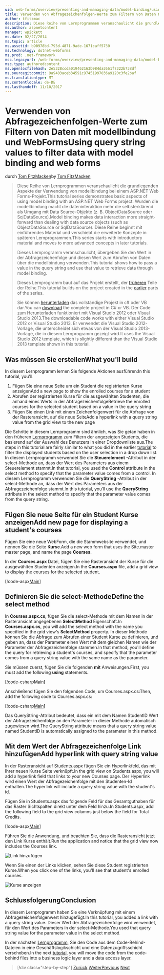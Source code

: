 ```yaml
---
uid: web-forms/overview/presenting-and-managing-data/model-binding/using-query-string-values-to-retrieve-data
title: Verwenden von Abfragezeichenfolgen-Werte zum Filtern von Daten mit modellbindung und web Forms | Microsoft Docs
author: tfitzmac
description: Diese Reihe von Lernprogrammen veranschaulicht die grundlegenden Aspekte der Verwendung von modellbindung bei einem ASP.NET Web Forms-Projekt. Wurden die modellbindung macht die dateninteraktion Weitere gerade-...
ms.author: aspnetcontent
manager: wpickett
ms.date: 02/27/2014
ms.topic: article
ms.assetid: b90978bd-795d-4871-9ade-1671caff5730
ms.technology: dotnet-webforms
ms.prod: .net-framework
msc.legacyurl: /web-forms/overview/presenting-and-managing-data/model-binding/using-query-string-values-to-retrieve-data
msc.type: authoredcontent
ms.openlocfilehash: 2e5328ccda019462163b984da3661f7322b738df
ms.sourcegitcommit: 9a9483aceb34591c97451997036a9120c3fe2baf
ms.translationtype: MT
ms.contentlocale: de-DE
ms.lasthandoff: 11/10/2017
---
```

<a name="using-query-string-values-to-filter-data-with-model-binding-and-web-forms"></a><span data-ttu-id="676a5-104">Verwenden von Abfragezeichenfolgen-Werte zum Filtern von Daten mit modellbindung und WebForms</span><span class="sxs-lookup"><span data-stu-id="676a5-104">Using query string values to filter data with model binding and web forms</span></span>
====================
<span data-ttu-id="676a5-105">durch [Tom FitzMacken](https://github.com/tfitzmac)</span><span class="sxs-lookup"><span data-stu-id="676a5-105">by [Tom FitzMacken](https://github.com/tfitzmac)</span></span>

> <span data-ttu-id="676a5-106">Diese Reihe von Lernprogrammen veranschaulicht die grundlegenden Aspekte der Verwendung von modellbindung bei einem ASP.NET Web Forms-Projekt.</span><span class="sxs-lookup"><span data-stu-id="676a5-106">This tutorial series demonstrates basic aspects of using model binding with an ASP.NET Web Forms project.</span></span> <span data-ttu-id="676a5-107">Wurden die modellbindung macht die dateninteraktion mehr die selbsterklärend als Umgang mit Data Source-Objekte (z. B. ObjectDataSource oder SqlDataSource).</span><span class="sxs-lookup"><span data-stu-id="676a5-107">Model binding makes data interaction more straight-forward than dealing with data source objects (such as ObjectDataSource or SqlDataSource).</span></span> <span data-ttu-id="676a5-108">Diese Reihe beginnt mit einführendes Material und verschiebt die erweiterte Konzepte in späteren Lernprogrammen.</span><span class="sxs-lookup"><span data-stu-id="676a5-108">This series starts with introductory material and moves to more advanced concepts in later tutorials.</span></span>
> 
> <span data-ttu-id="676a5-109">Dieses Lernprogramm veranschaulicht, übergeben Sie den Wert in der Abfragezeichenfolge und diesen Wert zum Abrufen von Daten über die modellbindung verwenden.</span><span class="sxs-lookup"><span data-stu-id="676a5-109">This tutorial shows how to pass a value in the query string and use that value to retrieve data through model binding.</span></span>
> 
> <span data-ttu-id="676a5-110">Dieses Lernprogramm baut auf das Projekt erstellt, der [früheren](retrieving-data.md) Teile der Reihe.</span><span class="sxs-lookup"><span data-stu-id="676a5-110">This tutorial builds on the project created in the [earlier](retrieving-data.md) parts of the series.</span></span>
> 
> <span data-ttu-id="676a5-111">Sie können [herunterladen](https://go.microsoft.com/fwlink/?LinkId=286116) das vollständige Projekt in c# oder VB dar.</span><span class="sxs-lookup"><span data-stu-id="676a5-111">You can [download](https://go.microsoft.com/fwlink/?LinkId=286116) the complete project in C# or VB.</span></span> <span data-ttu-id="676a5-112">Der Code zum Herunterladen funktioniert mit Visual Studio 2012 oder Visual Studio 2013.</span><span class="sxs-lookup"><span data-stu-id="676a5-112">The downloadable code works with either Visual Studio 2012 or Visual Studio 2013.</span></span> <span data-ttu-id="676a5-113">Er verwendet die Visual Studio 2012-Vorlage, die unterscheidet sich etwas von der Visual Studio 2013-Vorlage, die in diesem Lernprogramm gezeigt wird.</span><span class="sxs-lookup"><span data-stu-id="676a5-113">It uses the Visual Studio 2012 template, which is slightly different than the Visual Studio 2013 template shown in this tutorial.</span></span>


## <a name="what-youll-build"></a><span data-ttu-id="676a5-114">Was müssen Sie erstellen</span><span class="sxs-lookup"><span data-stu-id="676a5-114">What you'll build</span></span>

<span data-ttu-id="676a5-115">In diesem Lernprogramm lernen Sie folgende Aktionen ausführen:</span><span class="sxs-lookup"><span data-stu-id="676a5-115">In this tutorial, you'll:</span></span>

1. <span data-ttu-id="676a5-116">Fügen Sie eine neue Seite um ein Student die registrierten Kurse anzeigen</span><span class="sxs-lookup"><span data-stu-id="676a5-116">Add a new page to show the enrolled courses for a student</span></span>
2. <span data-ttu-id="676a5-117">Abrufen der registrierten Kurse für die ausgewählten Studenten, die anhand eines Werts in der Abfragezeichenfolge</span><span class="sxs-lookup"><span data-stu-id="676a5-117">Retrieve the enrolled courses for the selected student based on a value in the query string</span></span>
3. <span data-ttu-id="676a5-118">Fügen Sie einen Link mit einem Zeichenfolgenwert für die Abfrage von der Rasteransicht, auf die neue Seite</span><span class="sxs-lookup"><span data-stu-id="676a5-118">Add a hyperlink with a query string value from the grid view to the new page</span></span>

<span data-ttu-id="676a5-119">Die Schritte in diesem Lernprogramm sind ähnlich, was Sie getan haben in den früheren [Lernprogramm](sorting-paging-and-filtering-data.md) zum Filtern der angezeigten Students, die basierend auf der Auswahl des Benutzers in einer Dropdownliste aus.</span><span class="sxs-lookup"><span data-stu-id="676a5-119">The steps in this tutorial are fairly similar to what you did in the earlier [tutorial](sorting-paging-and-filtering-data.md) to filter the displayed students based on the user selection in a drop down list.</span></span> <span data-ttu-id="676a5-120">In diesem Lernprogramm verwendet Sie die **Steuerelement** -Attribut in der select-Methode an, dass der Wert des Parameters aus einem Steuerelement stammt.</span><span class="sxs-lookup"><span data-stu-id="676a5-120">In that tutorial, you used the **Control** attribute in the select method to specify that the parameter value comes from a control.</span></span> <span data-ttu-id="676a5-121">In diesem Lernprogramm verwenden Sie die **QueryString** -Attribut in der select-Methode an, dass der Wert des Parameters aus der Abfragezeichenfolge stammt.</span><span class="sxs-lookup"><span data-stu-id="676a5-121">In this tutorial, you'll use the **QueryString** attribute in the select method to specify that the parameter value comes from the query string.</span></span>

## <a name="add-new-page-for-displaying-a-students-courses"></a><span data-ttu-id="676a5-122">Fügen Sie neue Seite für ein Student Kurse anzeigen</span><span class="sxs-lookup"><span data-stu-id="676a5-122">Add new page for displaying a student's courses</span></span>

<span data-ttu-id="676a5-123">Fügen Sie eine neue WebForm, die die Stammwebsite verwendet, und nennen Sie die Seite **Kurse**.</span><span class="sxs-lookup"><span data-stu-id="676a5-123">Add a new web form that uses the Site.master master page, and name the page **Courses**.</span></span>

<span data-ttu-id="676a5-124">In der **Courses.aspx** Datei, fügen Sie eine Rasteransicht der Kurse für die ausgewählten Studenten anzeigen.</span><span class="sxs-lookup"><span data-stu-id="676a5-124">In the **Courses.aspx** file, add a grid view to display the courses for the selected student.</span></span>

[!code-aspx[Main](using-query-string-values-to-retrieve-data/samples/sample1.aspx)]

## <a name="define-the-select-method"></a><span data-ttu-id="676a5-125">Definieren Sie die select-Methode</span><span class="sxs-lookup"><span data-stu-id="676a5-125">Define the select method</span></span>

<span data-ttu-id="676a5-126">In **Courses.aspx.cs**, fügen Sie die select-Methode mit dem Namen in der Rasteransicht angegebenen **SelectMethod** Eigenschaft.</span><span class="sxs-lookup"><span data-stu-id="676a5-126">In **Courses.aspx.cs**, you will add the select method with the name you specified in the grid view's **SelectMethod** property.</span></span> <span data-ttu-id="676a5-127">In dieser Methode können Sie die Abfrage zum Abrufen einer Student Kurse zu definieren, und geben an, dass der Parameter einen Wert mit dem gleichen Namen wie der Parameter der Abfragezeichenfolge stammen.</span><span class="sxs-lookup"><span data-stu-id="676a5-127">In that method, you'll define the query for retrieving a student's courses, and specify that the parameter comes from a query string value with the same name as the parameter.</span></span>

<span data-ttu-id="676a5-128">Sie müssen zuerst, fügen Sie die folgenden **mit** Anweisungen.</span><span class="sxs-lookup"><span data-stu-id="676a5-128">First, you must add the following **using** statements.</span></span>

[!code-csharp[Main](using-query-string-values-to-retrieve-data/samples/sample2.cs)]

<span data-ttu-id="676a5-129">Anschließend fügen Sie den folgenden Code, um Courses.aspx.cs:</span><span class="sxs-lookup"><span data-stu-id="676a5-129">Then, add the following code to Courses.aspx.cs:</span></span>

[!code-csharp[Main](using-query-string-values-to-retrieve-data/samples/sample3.cs)]

<span data-ttu-id="676a5-130">Das QueryString-Attribut bedeutet, dass ein mit dem Namen StudentID Wert der Abfragezeichenfolge an den Parameter in dieser Methode automatisch zugewiesen wird.</span><span class="sxs-lookup"><span data-stu-id="676a5-130">The QueryString attribute means that a query string value named StudentID is automatically assigned to the parameter in this method.</span></span>

## <a name="add-hyperlink-with-query-string-value"></a><span data-ttu-id="676a5-131">Mit dem Wert der Abfragezeichenfolge Link hinzufügen</span><span class="sxs-lookup"><span data-stu-id="676a5-131">Add hyperlink with query string value</span></span>

<span data-ttu-id="676a5-132">In der Rasteransicht auf Students.aspx fügen Sie ein Hyperlinkfeld, das mit Ihrer neuen Kurse Seite verknüpft.</span><span class="sxs-lookup"><span data-stu-id="676a5-132">In the grid view on Students.aspx, you will add a hyperlink field that links to your new Courses page.</span></span> <span data-ttu-id="676a5-133">Der Hyperlink wird einen Wert der Abfragezeichenfolge mit den Studenten-Id enthalten.</span><span class="sxs-lookup"><span data-stu-id="676a5-133">The hyperlink will include a query string value with the student's id.</span></span>

<span data-ttu-id="676a5-134">Fügen Sie in Students.aspx das folgende Feld für das Gesamtguthaben für das Raster Sichtspalten direkt unter dem Feld hinzu.</span><span class="sxs-lookup"><span data-stu-id="676a5-134">In Students.aspx, add the following field to the grid view columns just below the field for Total Credits.</span></span>

[!code-aspx[Main](using-query-string-values-to-retrieve-data/samples/sample4.aspx?highlight=7-8)]

<span data-ttu-id="676a5-135">Führen Sie die Anwendung, und beachten Sie, dass die Rasteransicht jetzt den Link Kurse enthält.</span><span class="sxs-lookup"><span data-stu-id="676a5-135">Run the application and notice that the grid view now includes the Courses link.</span></span>

![Link hinzufügen](using-query-string-values-to-retrieve-data/_static/image1.png)

<span data-ttu-id="676a5-137">Wenn Sie einen der Links klicken, sehen Sie diese Student registrierten Kurse.</span><span class="sxs-lookup"><span data-stu-id="676a5-137">When you click one of the links, you'll see that student's enrolled courses.</span></span>

![Kurse anzeigen](using-query-string-values-to-retrieve-data/_static/image2.png)

## <a name="conclusion"></a><span data-ttu-id="676a5-139">Schlussfolgerung</span><span class="sxs-lookup"><span data-stu-id="676a5-139">Conclusion</span></span>

<span data-ttu-id="676a5-140">In diesem Lernprogramm haben Sie eine Verknüpfung mit einem Abfragezeichenfolgenwert hinzugefügt.</span><span class="sxs-lookup"><span data-stu-id="676a5-140">In this tutorial, you added a link with a query string value.</span></span> <span data-ttu-id="676a5-141">Dieser Wert der Abfragezeichenfolge wird verwendet, für den Wert des Parameters in der select-Methode.</span><span class="sxs-lookup"><span data-stu-id="676a5-141">You used that query string value for the parameter value in the select method.</span></span>

<span data-ttu-id="676a5-142">In der nächsten [Lernprogramm](adding-business-logic-layer.md), Sie den Code aus dem Code-Behind-Dateien in eine Geschäftslogikschicht und eine Datenzugriffsschicht verschoben.</span><span class="sxs-lookup"><span data-stu-id="676a5-142">In the next [tutorial](adding-business-logic-layer.md), you will move the code from the code-behind files into a business logic layer and a data access layer.</span></span>

>[!div class="step-by-step"]
<span data-ttu-id="676a5-143">[Zurück](integrating-jquery-ui.md)
[Weiter](adding-business-logic-layer.md)</span><span class="sxs-lookup"><span data-stu-id="676a5-143">[Previous](integrating-jquery-ui.md)
[Next](adding-business-logic-layer.md)</span></span>
